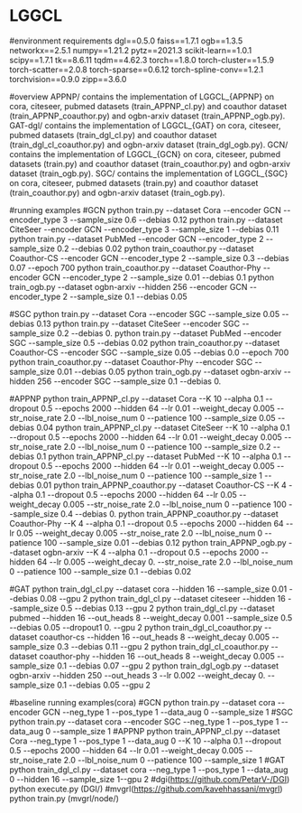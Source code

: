 # LGGCL

#environment requirements
dgl==0.5.0
faiss==1.7.1
ogb==1.3.5
networkx==2.5.1
numpy==1.21.2
pytz==2021.3
scikit-learn==1.0.1
scipy==1.7.1
tk==8.6.11
tqdm==4.62.3
torch==1.8.0
torch-cluster==1.5.9
torch-scatter==2.0.8
torch-sparse==0.6.12
torch-spline-conv==1.2.1
torchvision==0.9.0
zipp==3.6.0

#overview
APPNP/ contains the implementation of LGGCL_{APPNP} on cora, citeseer, pubmed datasets (train_APPNP_cl.py) and coauthor dataset (train_APPNP_coauthor.py) and ogbn-arxiv dataset (train_APPNP_ogb.py).
GAT-dgl/ contains the implementation of LGGCL_{GAT} on cora, citeseer, pubmed datasets (train_dgl_cl.py) and coauthor dataset (train_dgl_cl_coauthor.py) and ogbn-arxiv dataset (train_dgl_ogb.py).
GCN/ contains the implementation of LGGCL_{GCN} on cora, citeseer, pubmed datasets (train.py) and coauthor dataset (train_coauthor.py) and ogbn-arxiv dataset (train_ogb.py).
SGC/ contains the implementation of LGGCL_{SGC} on cora, citeseer, pubmed datasets (train.py) and coauthor dataset (train_coauthor.py) and ogbn-arxiv dataset (train_ogb.py).

#running examples
#GCN
python train.py --dataset Cora --encoder GCN --encoder_type 3 --sample_size 0.6 --debias 0.12
python train.py --dataset CiteSeer --encoder GCN --encoder_type 3 --sample_size 1 --debias 0.11
python train.py --dataset PubMed --encoder GCN --encoder_type 2 --sample_size 0.2 --debias 0.02
python train_coauthor.py --dataset Coauthor-CS --encoder GCN --encoder_type 2 --sample_size 0.3 --debias 0.07 --epoch 700
python train_coauthor.py --dataset Coauthor-Phy --encoder GCN --encoder_type 2 --sample_size 0.01 --debias 0.1
python train_ogb.py --dataset ogbn-arxiv --hidden 256 --encoder GCN --encoder_type 2 --sample_size 0.1 --debias 0.05

#SGC
python train.py --dataset Cora --encoder SGC --sample_size 0.05 --debias 0.13
python train.py --dataset CiteSeer --encoder SGC --sample_size 0.2 --debias 0.
python train.py --dataset PubMed --encoder SGC --sample_size 0.5 --debias 0.02
python train_coauthor.py --dataset Coauthor-CS --encoder SGC --sample_size 0.05 --debias 0.0 --epoch 700
python train_coauthor.py --dataset Coauthor-Phy --encoder SGC --sample_size 0.01 --debias 0.05
python train_ogb.py --dataset ogbn-arxiv --hidden 256 --encoder SGC --sample_size 0.1 --debias 0.

#APPNP
python train_APPNP_cl.py --dataset Cora --K 10 --alpha 0.1 --dropout 0.5 --epochs 2000 --hidden 64 --lr 0.01 --weight_decay 0.005 --str_noise_rate 2.0 --lbl_noise_num 0 --patience 100 --sample_size 0.05 --debias 0.04
python train_APPNP_cl.py --dataset CiteSeer --K 10 --alpha 0.1 --dropout 0.5 --epochs 2000 --hidden 64 --lr 0.01 --weight_decay 0.005 --str_noise_rate 2.0 --lbl_noise_num 0 --patience 100 --sample_size 0.2 --debias 0.1
python train_APPNP_cl.py --dataset PubMed --K 10 --alpha 0.1 --dropout 0.5 --epochs 2000 --hidden 64 --lr 0.01 --weight_decay 0.005 --str_noise_rate 2.0 --lbl_noise_num 0 --patience 100 --sample_size 1 --debias 0.01
python train_APPNP_coauthor.py --dataset Coauthor-CS --K 4 --alpha 0.1 --dropout 0.5 --epochs 2000 --hidden 64 --lr 0.05 --weight_decay 0.005 --str_noise_rate 2.0 --lbl_noise_num 0 --patience 100 --sample_size 0.4 --debias 0.
python train_APPNP_coauthor.py --dataset Coauthor-Phy --K 4 --alpha 0.1 --dropout 0.5 --epochs 2000 --hidden 64 --lr 0.05 --weight_decay 0.005 --str_noise_rate 2.0 --lbl_noise_num 0 --patience 100 --sample_size 0.01 --debias 0.12
python train_APPNP_ogb.py --dataset ogbn-arxiv --K 4 --alpha 0.1 --dropout 0.5 --epochs 2000 --hidden 64 --lr 0.005 --weight_decay 0. --str_noise_rate 2.0 --lbl_noise_num 0 --patience 100 --sample_size 0.1 --debias 0.02

#GAT
python train_dgl_cl.py --dataset cora --hidden 16 --sample_size 0.01 --debias 0.08 --gpu 2
python train_dgl_cl.py --dataset citeseer --hidden 16 --sample_size 0.5 --debias 0.13 --gpu 2
python train_dgl_cl.py --dataset pubmed --hidden 16 --out_heads 8 --weight_decay 0.001 --sample_size 0.5 --debias 0.05 --dropout1 0. --gpu 2
python train_dgl_cl_coauthor.py --dataset coauthor-cs --hidden 16 --out_heads 8 --weight_decay 0.005 --sample_size 0.3 --debias 0.11 --gpu 2
python train_dgl_cl_coauthor.py --dataset coauthor-phy --hidden 16 --out_heads 8 --weight_decay 0.005 --sample_size 0.1 --debias 0.07 --gpu 2
python train_dgl_ogb.py --dataset ogbn-arxiv --hidden 250 --out_heads 3 --lr 0.002 --weight_decay 0. --sample_size 0.1 --debias 0.05 --gpu 2

#baseline running examples(cora)
#GCN
python train.py --dataset cora --encoder GCN --neg_type 1 --pos_type 1 --data_aug 0 --sample_size 1
#SGC
python train.py --dataset cora --encoder SGC --neg_type 1 --pos_type 1 --data_aug 0 --sample_size 1
#APPNP
python train_APPNP_cl.py --dataset Cora --neg_type 1 --pos_type 1 --data_aug 0 --K 10 --alpha 0.1 --dropout 0.5 --epochs 2000 --hidden 64 --lr 0.01 --weight_decay 0.005 --str_noise_rate 2.0 --lbl_noise_num 0 --patience 100 --sample_size 1
#GAT
python train_dgl_cl.py --dataset cora  --neg_type 1 --pos_type 1 --data_aug 0 --hidden 16 --sample_size 1--gpu 2
#dgi(https://github.com/PetarV-/DGI)
python execute.py (DGI/)
#mvgrl(https://github.com/kavehhassani/mvgrl)
python train.py (mvgrl/node/)
